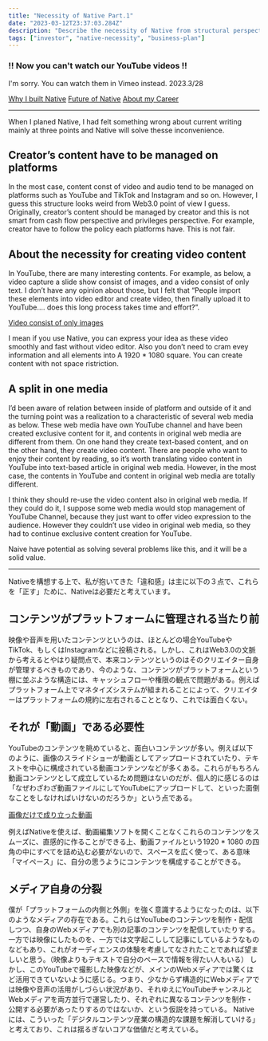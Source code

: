 ```yaml
---
title: "Necessity of Native Part.1"
date: "2023-03-12T23:37:03.284Z"
description: "Describe the necessity of Native from structural perspective. Nativeの必要性について、ここでは構造的な視点で考察します。"
tags: ["investor", "native-necessity", "business-plan"]
---
```


### !! Now you can't watch our YouTube videos !!

I'm sorry. You can watch them in Vimeo instead.
2023.3/28

[Why I built Native](https://vimeo.com/812302343)
[Future of Native](https://vimeo.com/812303080)
[About my Career](https://vimeo.com/812303233)

---

When I planed Native, I had felt something wrong about current writing mainly at three points and Native will solve thesse inconvenience.

## Creator’s content have to be managed on platforms

In the most case, content const of video and audio tend to be managed on platforms such as YouTube and TikTok and Instagram and so on.  However, I guess this structure looks weird from Web3.0 point of view I guess. Originally, creator’s content should be managed by creator and this is not smart from cash flow perspective and privileges perspective. For example, creator have to follow the policy each platforms have. This is not fair.

## About the necessity for creating video content

In YouTube, there are many interesting contents. For example, as below, a video capture a slide show consist of images, and a video consist of only text. I don’t have any opinion about those, but I felt that “People import these elements into video editor and create video, then finally upload it to YouTube…. does this long process takes time and effort?”.

[Video consist of only images](https://www.youtube.com/watch?v=HO8rPiBi-64)

I mean if you use Native, you can express your idea as these video smoothly and fast without video editor. Also you don’t need to cram evey information and all elements into A 1920 * 1080 square. You can create content with not space ristriction.

## A split in one media

I’d been aware of relation between inside of platform and outside of it and the turning point was a realization to a characteristic of several web media as below.  These web media have own YouTube channel and have been created exclusive content for it, and contents in original web media are different from them. On one hand they create text-based content, and on the other hand, they create video content. There are people who want to enjoy their content by reading, so it’s worth translating video content in YouTube into text-based article in original web media. However, in the most case, the contents in YouTube and content in original web media are totally different. 

I think they should re-use the video content also in original web media. If they could do it, I suppose some web media would stop management of YouTube Channel, because they just want to offer video expression to the audience. However they couldn’t use video in original web media, so they had to continue exclusive content creation for YouTube.

Naive have potential as solving several problems like this, and it will be a solid value.

---

Nativeを構想する上で、私が抱いてきた「違和感」は主に以下の３点で、これらを「正す」ために、Nativeは必要だと考えています。

## コンテンツがプラットフォームに管理される当たり前

映像や音声を用いたコンテンツというのは、ほとんどの場合YouTubeやTikTok、もしくはInstagramなどに投稿される。しかし、これはWeb3.0の文脈から考えるとやはり疑問点で、本来コンテンツというのはそのクリエイター自身が管理するべきものであり、今のような、コンテンツがプラットフォームという棚に並ぶような構造には、キャッシュフローや権限の観点で問題がある。例えばプラットフォーム上でマネタイズシステムが組まれることによって、クリエイターはプラットフォームの規約に左右されることとなり、これでは面白くない。

## それが「動画」である必要性

YouTubeのコンテンツを眺めていると、面白いコンテンツが多い。例えば以下のように、画像のスライドショーが動画としてアップロードされていたり、テキストを中心に構成されている動画コンテンツなどが多くある。これらがもちろん動画コンテンツとして成立しているため問題はないのだが、個人的に感じるのは「なぜわざわざ動画ファイルにしてYouTubeにアップロードして、といった面倒なことをしなければいけないのだろうか」という点である。

[画像だけで成り立った動画](https://www.youtube.com/watch?v=HO8rPiBi-64)

例えばNativeを使えば、動画編集ソフトを開くことなくこれらのコンテンツをスムーズに、直感的に作ることができる上、動画ファイルという1920 * 1080 の四角の中にすべてを詰め込む必要がないので、スペースを広く使って、ある意味「マイペース」に、自分の思うようにコンテンツを構成することができる。

## メディア自身の分裂

僕が「プラットフォームの内側と外側」を強く意識するようになったのは、以下のようなメディアの存在である。これらはYouTubeのコンテンツを制作・配信しつつ、自身のWebメディアでも別の記事のコンテンツを配信していたりする。一方では映像にしたものを、一方では文字起こしして記事にしているようなものなどもあり、これがオーディエンスの体験を考慮してなされたことであれば望ましいと思う。（映像よりもテキストで自分のペースで情報を得たい人もいる）
しかし、このYouTubeで撮影した映像などが、メインのWebメディアでは驚くほど活用できていないように感じる。つまり、少なからず構造的にWebメディアでは映像や音声の活用がしづらい状況があり、それゆえにYouTubeチャンネルとWebメディアを両方並行で運営したり、それぞれに異なるコンテンツを制作・公開する必要があったりするのではないか、という仮説を持っている。
Nativeには、こういった「デジタルコンテンツ産業の構造的な課題を解消していける」と考えており、これは揺るぎないコアな価値だと考えている。